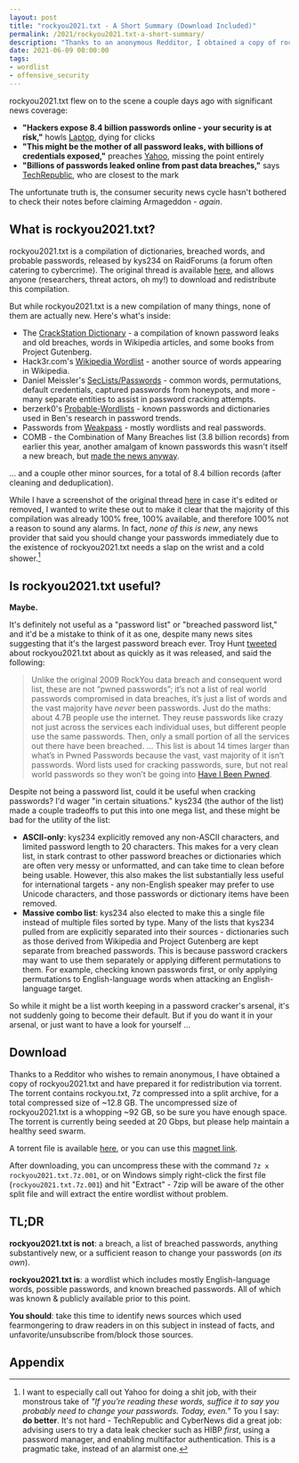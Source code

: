 ```yaml
---
layout: post
title: "rockyou2021.txt - A Short Summary (Download Included)"
permalink: /2021/rockyou2021.txt-a-short-summary/
description: "Thanks to an anonymous Redditor, I obtained a copy of rockyou2021.txt. It's easily the largest wordlist I have - but size isn't everything, and in rockyou2021.txt's case I think it's a detriment overall. You can download rockyou2021.txt here for your own research and projects."
date: 2021-06-09 00:00:00
tags:
- wordlist
- offensive_security
---
```


rockyou2021.txt flew on to the scene a couple days ago with significant news coverage:

* **"Hackers expose 8.4 billion passwords online - your security is at risk,"** howls [Laptop](https://www.laptopmag.com/news/hackers-expose-84-billion-passwords-online-your-security-is-at-risk), dying for clicks
* **"This might be the mother of all password leaks, with billions of credentials exposed,"** preaches [Yahoo](https://www.yahoo.com/entertainment/might-mother-password-leaks-billions-001204813.html), missing the point entirely
* **"Billions of passwords leaked online from past data breaches,"** says [TechRepublic](https://www.techrepublic.com/article/billions-of-passwords-leaked-online-from-past-data-breaches/), who are closest to the mark

The unfortunate truth is, the consumer security news cycle hasn't bothered to check their notes before claiming Armageddon - *again*.

## What is rockyou2021.txt?

rockyou2021.txt is a compilation of dictionaries, breached words, and probable passwords, released by kys234 on RaidForums (a forum often catering to cybercrime). The original thread is available [here](https://raidforums.com/Thread-82-billion-rockyou2021-passward-list-dictionary), and allows anyone (researchers, threat actors, oh my!) to download and redistribute this compilation.

But while rockyou2021.txt is a new compilation of many things, none of them are actually new. Here's what's inside:

* The [CrackStation Dictionary](https://crackstation.net/crackstation-wordlist-password-cracking-dictionary.htm) - a compilation of known password leaks and old breaches, words in Wikipedia articles, and some books from Project Gutenberg.
* Hack3r.com's [Wikipedia Wordlist](https://www.hack3r.com/forum-topic/wikipedia-wordlist) - another source of words appearing in Wikipedia.
* Daniel Meissler's [SecLists/Passwords](https://github.com/danielmiessler/SecLists/tree/master/Passwords) - common words, permutations, default credentials, captured passwords from honeypots, and more - many separate entities to assist in password cracking attempts.
* berzerk0's [Probable-Wordlists](https://github.com/berzerk0/Probable-Wordlists) - known passwords and dictionaries used in Ben's research in password trends.
* Passwords from [Weakpass](https://weakpass.com/) - mostly wordlists and real passwords.
* COMB - the Combination of Many Breaches list (3.8 billion records) from earlier this year, another amalgam of known passwords this wasn't itself a new breach, but [made the news anyway](https://cybernews.com/news/largest-compilation-of-emails-and-passwords-leaked-free/).

... and a couple other minor sources, for a total of 8.4 billion records (after cleaning and deduplication).

While I have a screenshot of the original thread [here](/2021/rockyou2021.txt-a-short-summary/source.png) in case it's edited or removed, I wanted to write these out to make it clear that the majority of this compilation was already 100% free, 100% available, and therefore 100% not a reason to sound any alarms. In fact, *none of this is new*, any news provider that said you should change your passwords immediately due to the existence of rockyou2021.txt needs a slap on the wrist and a cold shower.[^slap]

## Is rockyou2021.txt useful?

**Maybe.**

It's definitely not useful as a "password list" or "breached password list," and it'd be a mistake to think of it as one, despite many news sites suggesting that it's the largest password breach ever. Troy Hunt [tweeted](https://twitter.com/troyhunt/status/1402358364445679621) about rockyou2021.txt about as quickly as it was released, and said the following:

>Unlike the original 2009 RockYou data breach and consequent word list, these are not “pwned passwords”; it’s not a list of real world passwords compromised in data breaches, it’s just a list of words and the vast majority have *never* been passwords.
> Just do the maths: about 4.7B people use the internet. They reuse passwords like crazy not just across the services each individual uses, but different people use the same passwords. Then, only a small portion of all the services out there have been breached.
> ...
> This list is about 14 times larger than what’s in Pwned Passwords because the vast, vast majority of it isn’t passwords. Word lists used for cracking passwords, sure, but not real world passwords so they won’t be going into [Have I Been Pwned](https://haveibeenpwned.com/).

Despite not being a password list, could it be useful when cracking passwords? I'd wager "in certain situations." kys234 (the author of the list) made a couple tradeoffs to put this into one mega list, and these might be bad for the utility of the list:

* **ASCII-only**: kys234 explicitly removed any non-ASCII characters, and limited password length to 20 characters. This makes for a very clean list, in stark contrast to other password breaches or dictionaries which are often very messy or unformatted, and can take time to clean before being usable. However, this also makes the list substantially less useful for international targets - any non-English speaker may prefer to use Unicode characters, and those passwords or dictionary items have been removed.
* **Massive combo list**: kys234 also elected to make this a single file instead of multiple files sorted by type. Many of the lists that kys234 pulled from are explicitly separated into their sources - dictionaries such as those derived from Wikipedia and Project Gutenberg are kept separate from breached passwords. This is because password crackers may want to use them separately or applying different permutations to them. For example, checking known passwords first, or only applying permutations to English-language words when attacking an English-language target.

So while it might be a list worth keeping in a password cracker's arsenal, it's not suddenly going to become their default. But if you do want it in your arsenal, or just want to have a look for yourself ...

## Download

Thanks to a Redditor who wishes to remain anonymous, I have obtained a copy of rockyou2021.txt and have prepared it for redistribution via torrent. The torrent contains rockyou.txt, 7z compressed into a split archive, for a total compressed size of ~12.8 GB. The uncompressed size of rockyou2021.txt is a whopping ~92 GB, so be sure you have enough space. The torrent is currently being seeded at 20 Gbps, but please help maintain a healthy seed swarm.

A torrent file is available [here](/2021/rockyou2021.txt-a-short-summary/rockyou2021.torrent), or you can use this [magnet link](magnet:?xt=urn:btih:JEQMEEFTBXT35RJ3GUTGXU7HP3HBU5P6&dn=rockyou2021.txt%20dictionary%20from%20kys234%20on%20RaidForums&tr=udp%3A%2F%2Ftracker.openbittorrent.com%3A6969%2Fannounce).

After downloading, you can uncompress these with the command `7z x rockyou2021.txt.7z.001`, or on Windows simply right-click the first file (`rockyou2021.txt.7z.001`) and hit "Extract" - 7zip will be aware of the other split file and will extract the entire wordlist without problem.

## TL;DR

**rockyou2021.txt is not**: a breach, a list of breached passwords, anything substantively new, or a sufficient reason to change your passwords (*on its own*).

**rockyou2021.txt is**: a wordlist which includes mostly English-language words, possible passwords, and known breached passwords. All of which was known & publicly available prior to this point.

**You should**: take this time to identify news sources which used fearmongering to draw readers in on this subject in instead of facts, and unfavorite/unsubscribe from/block those sources.

## Appendix

[^slap]: I want to especially call out Yahoo for doing a shit job, with their monstrous take of *"If you’re reading these words, suffice it to say you probably need to change your passwords. Today, even."* To you I say: **do better**. It's not hard - TechRepublic and CyberNews did a great job: advising users to try a data leak checker such as HIBP *first*, using a password manager, and enabling multifactor authentication. This is a pragmatic take, instead of an alarmist one.
